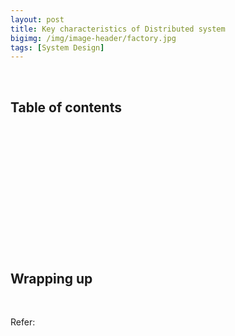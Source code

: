```yaml
---
layout: post
title: Key characteristics of Distributed system
bigimg: /img/image-header/factory.jpg
tags: [System Design]
---
```




<br>

## Table of contents








<br>

## 





<br>

## 





<br>

## 





<br>

## 




<br>

## Wrapping up




<br>

Refer:

[]()